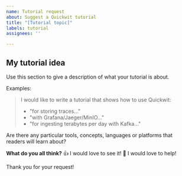 ```yaml
---
name: Tutorial request
about: Suggest a Quickwit tutorial
title: "[Tutorial topic]"
labels: tutorial
assignees: ''

---
```


<!--

Hi 👋, thank you for submitting a tutorial to Quickwit!

Don't forget to replace the title of this issue with a short
sentence that describes the topic of your tutorial!

-->

## My tutorial idea

Use this section to give a description of what your tutorial is about.

Examples:

> I would like to write a tutorial that shows how to use Quickwit:
>
> - "for storing traces..."
> - "with Grafana/Jaeger/MinIO..."
> - "for ingesting terabytes per day with Kafka..."

Are there any particular tools, concepts, languages or platforms that readers
will learn about?

**What do you all think?**
👍 I would love to see it!
🚀 I would love to help!

Thank you for your request!